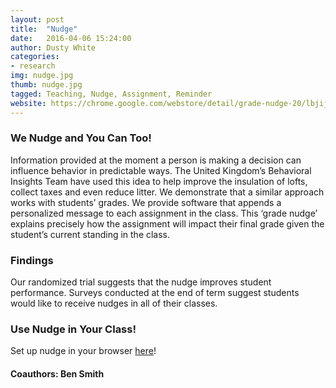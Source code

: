 ```yaml
---
layout: post
title:  "Nudge"
date:   2016-04-06 15:24:00
author: Dusty White
categories:
- research
img: nudge.jpg
thumb: nudge.jpg
tagged: Teaching, Nudge, Assignment, Reminder
website: https://chrome.google.com/webstore/detail/grade-nudge-20/lbjijmgogkpdinaghdkicjnppjaglmbk?utm_source=chrome-ntp-icon
---
```

### We Nudge and You Can Too!
Information provided at the moment a person is making a decision can influence behavior in predictable ways. The United Kingdom’s Behavioral Insights Team have used this idea to help improve the insulation of lofts, collect taxes and even reduce litter. We demonstrate that a similar approach works with students’ grades. We provide software that appends a personalized message to each assignment in the class. This ‘grade nudge’ explains precisely how the assignment will impact their final grade given the student’s current standing in the class.

### Findings
Our randomized trial suggests that the nudge improves student performance. Surveys conducted at the end of term suggest students would like to receive nudges in all of their classes.

### Use Nudge in Your Class!
Set up nudge in your browser [here][nudge]!

#### Coauthors: Ben Smith

[nudge]: https://chrome.google.com/webstore/detail/grade-nudge-20/lbjijmgogkpdinaghdkicjnppjaglmbk?utm_source=chrome-ntp-icon
